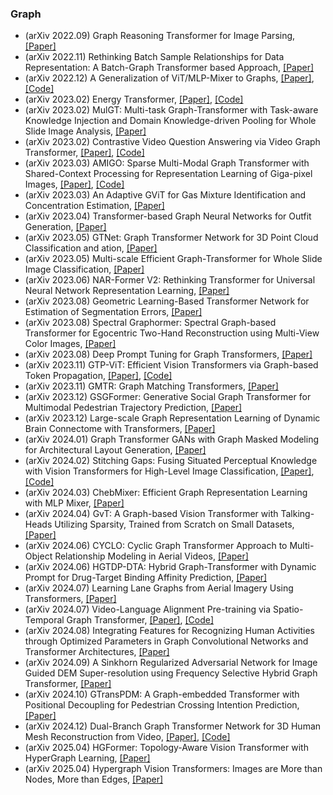 ### Graph
- (arXiv 2022.09) Graph Reasoning Transformer for Image Parsing, [[Paper]](https://arxiv.org/pdf/2209.09545.pdf)
- (arXiv 2022.11) Rethinking Batch Sample Relationships for Data Representation: A Batch-Graph Transformer based Approach, [[Paper]](https://arxiv.org/pdf/2211.10622.pdf)
- (arXiv 2022.12) A Generalization of ViT/MLP-Mixer to Graphs, [[Paper]](https://arxiv.org/pdf/2212.13350.pdf), [[Code]](https://github.com/XiaoxinHe/Graph-MLPMixer)
- (arXiv 2023.02) Energy Transformer, [[Paper]](https://arxiv.org/pdf/2302.07253.pdf), [[Code]](https://github.com/bhoov/energy-transformer-jax)
- (arXiv 2023.02) MulGT: Multi-task Graph-Transformer with Task-aware Knowledge Injection and Domain Knowledge-driven Pooling for Whole Slide Image Analysis, [[Paper]](https://arxiv.org/pdf/2302.10574.pdf)
- (arXiv 2023.02) Contrastive Video Question Answering via Video Graph Transformer, [[Paper]](https://arxiv.org/pdf/2302.13668.pdf), [[Code]](https://github.com/doc-doc/CoVGT)
- (arXiv 2023.03) AMIGO: Sparse Multi-Modal Graph Transformer with Shared-Context Processing for Representation Learning of Giga-pixel Images, [[Paper]](https://arxiv.org/pdf/2303.00865.pdf), [[Code]](https://github.com/doc-doc/CoVGT)
- (arXiv 2023.03) An Adaptive GViT for Gas Mixture Identification and Concentration Estimation, [[Paper]](https://arxiv.org/pdf/2303.05685.pdf)
- (arXiv 2023.04) Transformer-based Graph Neural Networks for Outfit Generation, [[Paper]](https://arxiv.org/pdf/2304.08098.pdf)
- (arXiv 2023.05) GTNet: Graph Transformer Network for 3D Point Cloud Classification and ation, [[Paper]](https://arxiv.org/pdf/2305.15213.pdf)
- (arXiv 2023.05) Multi-scale Efficient Graph-Transformer for Whole Slide Image Classification, [[Paper]](https://arxiv.org/pdf/2305.15773.pdf)
- (arXiv 2023.06) NAR-Former V2: Rethinking Transformer for Universal Neural Network Representation Learning, [[Paper]](https://arxiv.org/pdf/2306.10792.pdf)
- (arXiv 2023.08) Geometric Learning-Based Transformer Network for Estimation of Segmentation Errors, [[Paper]](https://arxiv.org/pdf/2308.05068.pdf)
- (arXiv 2023.08) Spectral Graphormer: Spectral Graph-based Transformer for Egocentric Two-Hand Reconstruction using Multi-View Color Images, [[Paper]](https://arxiv.org/pdf/2308.11015.pdf)
- (arXiv 2023.08) Deep Prompt Tuning for Graph Transformers, [[Paper]](https://arxiv.org/pdf/2309.10131.pdf)
- (arXiv 2023.11) GTP-ViT: Efficient Vision Transformers via Graph-based Token Propagation, [[Paper]](https://arxiv.org/pdf/2311.03035.pdf), [[Code]](https://github.com/Ackesnal/GTP-ViT)
- (arXiv 2023.11) GMTR: Graph Matching Transformers, [[Paper]](https://arxiv.org/pdf/2311.08141.pdf)
- (arXiv 2023.12) GSGFormer: Generative Social Graph Transformer for Multimodal Pedestrian Trajectory Prediction, [[Paper]](https://arxiv.org/pdf/2312.04479.pdf)
- (arXiv 2023.12) Large-scale Graph Representation Learning of Dynamic Brain Connectome with Transformers, [[Paper]](https://arxiv.org/pdf/2312.14939.pdf)
- (arXiv 2024.01) Graph Transformer GANs with Graph Masked Modeling for Architectural Layout Generation, [[Paper]](https://arxiv.org/pdf/2401.07721.pdf)
- (arXiv 2024.02) Stitching Gaps: Fusing Situated Perceptual Knowledge with Vision Transformers for High-Level Image Classification, [[Paper]](https://arxiv.org/pdf/2402.19339.pdf), [[Code]](https://github.com/delfimpandiani/Stitching-Gaps)
- (arXiv 2024.03) ChebMixer: Efficient Graph Representation Learning with MLP Mixer, [[Paper]](https://arxiv.org/pdf/2403.16358.pdf)
- (arXiv 2024.04) GvT: A Graph-based Vision Transformer with Talking-Heads Utilizing Sparsity, Trained from Scratch on Small Datasets, [[Paper]](https://arxiv.org/pdf/2404.04924.pdf)
- (arXiv 2024.06) CYCLO: Cyclic Graph Transformer Approach to Multi-Object Relationship Modeling in Aerial Videos, [[Paper]](https://arxiv.org/pdf/2406.01029.pdf)
- (arXiv 2024.06) HGTDP-DTA: Hybrid Graph-Transformer with Dynamic Prompt for Drug-Target Binding Affinity Prediction, [[Paper]](https://arxiv.org/pdf/2406.17697.pdf)
- (arXiv 2024.07) Learning Lane Graphs from Aerial Imagery Using Transformers, [[Paper]](https://arxiv.org/pdf/2407.05687.pdf)
- (arXiv 2024.07) Video-Language Alignment Pre-training via Spatio-Temporal Graph Transformer, [[Paper]](https://arxiv.org/pdf/2407.11677.pdf), [[Code]](https://github.com/GXYM/STGT)
- (arXiv 2024.08) Integrating Features for Recognizing Human Activities through Optimized Parameters in Graph Convolutional Networks and Transformer Architectures, [[Paper]](https://arxiv.org/pdf/2408.16442.pdf)
- (arXiv 2024.09) A Sinkhorn Regularized Adversarial Network for Image Guided DEM Super-resolution using Frequency Selective Hybrid Graph Transformer, [[Paper]](https://arxiv.org/pdf/2409.14198.pdf)
- (arXiv 2024.10) GTransPDM: A Graph-embedded Transformer with Positional Decoupling for Pedestrian Crossing Intention Prediction, [[Paper]](https://arxiv.org/pdf/2409.20223.pdf)
- (arXiv 2024.12) Dual-Branch Graph Transformer Network for 3D Human Mesh Reconstruction from Video, [[Paper]](https://arxiv.org/pdf/2412.01179.pdf), [[Code]](https://github.com/TangTao-PKU/DGTR)
- (arXiv 2025.04) HGFormer: Topology-Aware Vision Transformer with HyperGraph Learning, [[Paper]](https://arxiv.org/pdf/2504.02440)
- (arXiv 2025.04) Hypergraph Vision Transformers: Images are More than Nodes, More than Edges, [[Paper]](https://arxiv.org/pdf/2504.08710)
